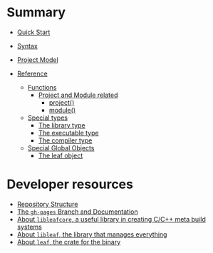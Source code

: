 # Summary

- [Quick Start](quick_start.md)
- [Syntax](syntax.md)
- [Project Model](project_model.md)

- [Reference](reference/reference.md)
  - [Functions]()
    - [Project and Module related]()
      - [project()]()
      - [module()]()
  - [Special types]()
    - [The library type]()
    - [The executable type]()
    - [The compiler type]()
  - [Special Global Objects]()
    - [The leaf object]()

# Developer resources
- [Repository Structure](dev/repo_structure.md)
- [The `gh-pages` Branch and Documentation](dev/documentation.md)
- [About `libleafcore`, a useful library in creating C/C++ meta build systems](dev/libleafcore.md)
- [About `libleaf`, the library that manages everything](dev/libleaf.md)
- [About `leaf`, the crate for the binary](dev/leaf.md)
